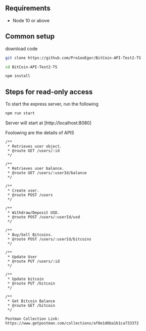 ## Requirements

* Node 10 or above

## Common setup

download code

```bash
git clone https://github.com/Pro1ooEgor/BitCoin-API-Test2-TS
```

```bash
cd BitCoin-API-Test2-TS
```

```bash
npm install
```

## Steps for read-only access

To start the express server, run the following

```bash
npm run start
```

Server will start at [http://localhost:8080]

Foolowing are the details of APIS
```
/**
 * Retrieves user object.
 * @route GET /users/:id
 */
```

```
/**
 * Retrieves user balance.
 * @route GET /users/:userId/balance
 */
```

```
/**
 * Create user.
 * @route POST /users
 */
```

```
/**
 * Withdraw/Deposit USD.
 * @route POST /users/:userId/usd
 */
```

```
/**
 * Buy/Sell Bitcoins.
 * @route POST /users/:userId/bitcoins
 */
```

```
/**
 * Update User
 * @route PUT /users/:id
 */
```


```
/**
 * Update bitcoin
 * @route PUT /bitcoin
 */
```

```
/**
 * Get Bitcoin Balance
 * @route GET /bitcoin
 */
```

```
Postman Collection Link: https://www.getpostman.com/collections/af0e1d6ba1b1ca733372
```
